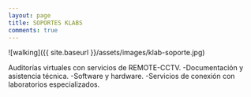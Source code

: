 ```yaml
---
layout: page
title: SOPORTES KLABS
comments: true
---
```


![walking]({{ site.baseurl }}/assets/images/klab-soporte.jpg)


Auditorías virtuales con servicios de REMOTE-CCTV.
-Documentación y asistencia técnica.
-Software y hardware.
-Servicios de conexión con laboratorios especializados.

